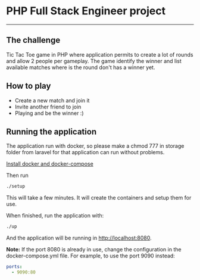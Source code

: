 # PHP Full Stack Engineer project
___

## The challenge

Tic Tac Toe game in PHP where application permits to create a lot of rounds and allow 2 people per gameplay. The game identify the winner and list available matches where is the round don't has a winner yet.

## How to play

- Create a new match and join it
- Invite another friend to join
- Playing and be the winner :)


## Running the application

The application run with docker, so please make a chmod 777 in storage folder from laravel for that application can run without problems.

[Install docker and docker-compose](https://docs.docker.com/compose/install/)

Then run
```bash
./setup
```
This will take a few minutes. It will create the containers and setup them for use.

When finished, run the application with:
```bash
./up
```

And the application will be running in [http://localhost:8080](http://localhost:8080).

**Note:** If the port 8080 is already in use, change the configuration in the docker-compose.yml file. For example, to use the port 9090 instead:
```yaml
ports:
  - 9090:80
``` 